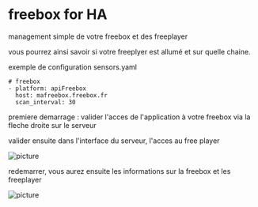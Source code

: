 freebox for HA
==============

management simple de votre freebox et des freeplayer

vous pourrez ainsi savoir si votre freeplyer est allumé et sur quelle chaine.

exemple de configuration sensors.yaml

```
# freebox
- platform: apiFreebox
  host: mafreebox.freebox.fr
  scan_interval: 30
```

premiere demarrage : valider l'acces de l'application à votre freebox via la fleche droite sur le serveur

valider ensuite dans l'interface du serveur, l'acces au free player

![picture](img/FreeboxConfig.png)

redemarrer, vous aurez ensuite les informations sur la freebox et les freeplayer

![picture](img/sensorFreebox.png)
